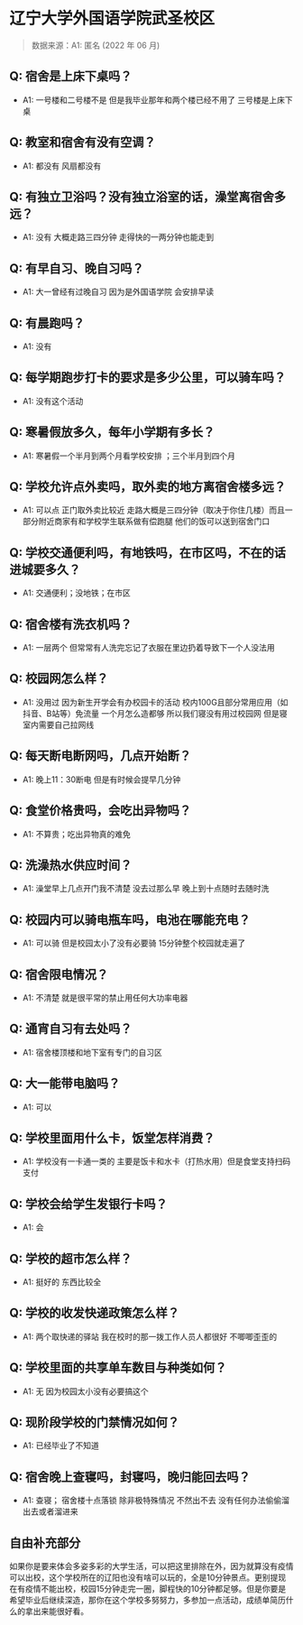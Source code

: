 # 辽宁大学外国语学院武圣校区

> 数据来源：A1: 匿名 (2022 年 06 月)

## Q: 宿舍是上床下桌吗？

- A1: 一号楼和二号楼不是 但是我毕业那年和两个楼已经不用了 三号楼是上床下桌

## Q: 教室和宿舍有没有空调？

- A1: 都没有 风扇都没有

## Q: 有独立卫浴吗？没有独立浴室的话，澡堂离宿舍多远？

- A1: 没有 大概走路三四分钟 走得快的一两分钟也能走到

## Q: 有早自习、晚自习吗？

- A1: 大一曾经有过晚自习 因为是外国语学院 会安排早读

## Q: 有晨跑吗？

- A1: 没有

## Q: 每学期跑步打卡的要求是多少公里，可以骑车吗？

- A1: 没有这个活动

## Q: 寒暑假放多久，每年小学期有多长？

- A1: 寒暑假一个半月到两个月看学校安排 ；三个半月到四个月

## Q: 学校允许点外卖吗，取外卖的地方离宿舍楼多远？

- A1: 可以点 正门取外卖比较近 走路大概是三四分钟（取决于你住几楼）而且一部分附近商家有和学校学生联系做有偿跑腿 他们的饭可以送到宿舍门口

## Q: 学校交通便利吗，有地铁吗，在市区吗，不在的话进城要多久？

- A1: 交通便利；没地铁；在市区

## Q: 宿舍楼有洗衣机吗？

- A1: 一层两个 但常常有人洗完忘记了衣服在里边扔着导致下一个人没法用

## Q: 校园网怎么样？

- A1: 没用过 因为新生开学会有办校园卡的活动 校内100G且部分常用应用（如抖音、B站等）免流量 一个月怎么造都够 所以我们寝没有用过校园网 但是寝室内需要自己拉网线

## Q: 每天断电断网吗，几点开始断？

- A1: 晚上11：30断电 但是有时候会提早几分钟

## Q: 食堂价格贵吗，会吃出异物吗？

- A1: 不算贵；吃出异物真的难免

## Q: 洗澡热水供应时间？

- A1: 澡堂早上几点开门我不清楚 没去过那么早 晚上到十点随时去随时洗

## Q: 校园内可以骑电瓶车吗，电池在哪能充电？

- A1: 可以骑 但是校园太小了没有必要骑 15分钟整个校园就走遍了

## Q: 宿舍限电情况？

- A1: 不清楚 就是很平常的禁止用任何大功率电器

## Q: 通宵自习有去处吗？

- A1: 宿舍楼顶楼和地下室有专门的自习区

## Q: 大一能带电脑吗？

- A1: 可以

## Q: 学校里面用什么卡，饭堂怎样消费？

- A1: 学校没有一卡通一类的 主要是饭卡和水卡（打热水用）但是食堂支持扫码支付

## Q: 学校会给学生发银行卡吗？

- A1: 会

## Q: 学校的超市怎么样？

- A1: 挺好的 东西比较全

## Q: 学校的收发快递政策怎么样？

- A1: 两个取快递的驿站 我在校时的那一拨工作人员人都很好 不唧唧歪歪的

## Q: 学校里面的共享单车数目与种类如何？

- A1: 无 因为校园太小没有必要搞这个

## Q: 现阶段学校的门禁情况如何？

- A1: 已经毕业了不知道

## Q: 宿舍晚上查寝吗，封寝吗，晚归能回去吗？

- A1: 查寝； 宿舍楼十点落锁 除非极特殊情况 不然出不去 没有任何办法偷偷溜出去或者溜进来

## 自由补充部分

如果你是要来体会多姿多彩的大学生活，可以把这里排除在外，因为就算没有疫情可以出校，这个学校所在的辽阳也没有啥可以玩的，全是10分钟景点。更别提现在有疫情不能出校，校园15分钟走完一圈，脚程快的10分钟都足够。但是你要是希望毕业后继续深造，那你在这个学校多努努力，多参加一点活动，成绩单简历什么的拿出来能很好看。